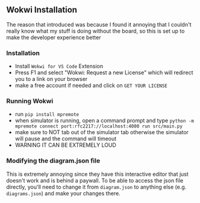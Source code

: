 ## Wokwi Installation 

The reason that introduced was because I found it annoying that I couldn't really know what my stuff is doing without the board, so this is set up to make the developer experience better 

### Installation 
- Install `Wokwi for VS Code` Extension
- Press F1 and select "Wokwi: Request a new License" which will redirect you to a link on your browser 
- make a free account if needed and click on `GET YOUR LICENSE`

### Running Wokwi
- run `pip install mpremote`
- when simulator is running, open a command prompt and type `python -m mpremote connect port:rfc2217://localhost:4000 run src/main.py`
- make sure to NOT tab out of the simulator tab otherwise the simulator will pause and the command will timeout
- WARNING IT CAN BE EXTREMELY LOUD

### Modifying the diagram.json file 
This is extremely annoying since they have this interactive editor that just doesn't work and is behind a paywall. To be able to access the json file directly, you'll need to change it from `diagram.json` to anything else (e.g. `diagrams.json`) and make your changes there. 